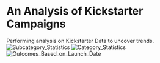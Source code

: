 # An Analysis of Kickstarter Campaigns
Performing analysis on Kickstarter Data to uncover trends.
![Subcategory_Statistics](Subcategory%20Statistics.png)
![Category_Statistics](Category%20Statistics.png)
![Outcomes_Based_on_Launch_Date](Outcomes%20Based%20on%20Launch%20Date.png)

